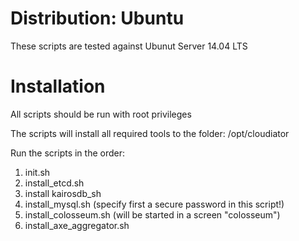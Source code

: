 # Distribution: Ubuntu

These scripts are tested against Ubunut Server 14.04 LTS

# Installation
All scripts should be run with root privileges

The scripts will install all required tools to the folder: /opt/cloudiator

Run the scripts in the order:

1. init.sh
2. install_etcd.sh
3. install kairosdb_sh
4. install_mysql.sh (specify first a secure password in this script!)
5. install_colosseum.sh (will be started in a screen "colosseum")
6. install_axe_aggregator.sh


